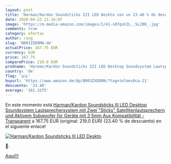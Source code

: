 ```yaml
---
layout: post
title: 'Harman/Kardon Soundsticks III LED Deskto con un 23.40 % de descuento'
date: 2020-04-22 21:16:07
image: 'https://m.media-amazon.com/images/I/41-s87qsVJL._SL200_.jpg'
comments: true
category: ofertas
author: ring
slug: 'B003ZXDOMA-de'
actualPrice: 167.75 EUR
currency: EUR
price: 167.75
comparePrice: 219.0 EUR
prodname: 'Harman/Kardon Soundsticks III LED Desktop Soundsystem Lautsprechersystem mit Zwei "Sticks" Satellitenlautsprechern und Aktivem Subwoofer für Geräte mit 3 5mm Aux Kompatibilität - Transparent'
country: 'de'
flag: '🇩🇪'
buyurl: 'https://www.amazon.de/dp/B003ZXDOMA/?tag=tolees0ca-21'
descuento: '23.40'
average: '161.3275'
---
```


En este momento está [Harman/Kardon Soundsticks III LED Desktop Soundsystem Lautsprechersystem mit Zwei "Sticks" Satellitenlautsprechern und Aktivem Subwoofer für Geräte mit 3 5mm Aux Kompatibilität - Transparent](https://www.amazon.de/dp/B003ZXDOMA/?tag=tolees0ca-21) a 167.75 EUR (original: 219.0 EUR) (23.40 %  de descuento) en el siguiente enlace!

[![Harman/Kardon Soundsticks III LED Deskto](https://m.media-amazon.com/images/I/41-s87qsVJL._SL200_.jpg)](https://www.amazon.de/dp/B003ZXDOMA/?tag=tolees0ca-21)

🔎:


[Aquí!!!](https://www.amazon.de/dp/B003ZXDOMA/?tag=tolees0ca-21)
